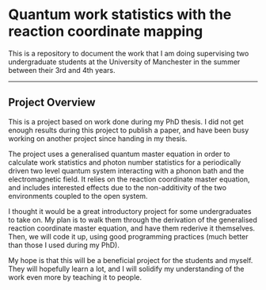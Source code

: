 # Quantum work statistics with the reaction coordinate mapping

This is a repository to document the work that I am doing supervising two undergraduate students at the University of Manchester in the summer between their 3rd and 4th years.

---

## Project Overview

This is a project based on work done during my PhD thesis. I did not get enough results during this project to publish a paper, and have been busy working on another project since handing in my thesis. 

The project uses a generalised quantum master equation in order to calculate work statistics and photon number statistics for a periodically driven two level quantum system interacting with a phonon bath and the electromagnetic field. It relies on the reaction coordinate master equation, and includes interested effects due to the non-additivity of the two environments coupled to the open system.

I thought it would be a great introductory project for some undergraduates to take on. My plan is to walk them through the derivation of the generalised reaction coordinate master equation, and have them rederive it themselves. Then, we will code it up, using good programming practices (much better than those I used during my PhD).

My hope is that this will be a beneficial project for the students and myself. They will hopefully learn a lot, and I will solidify my understanding of the work even more by teaching it to people. 